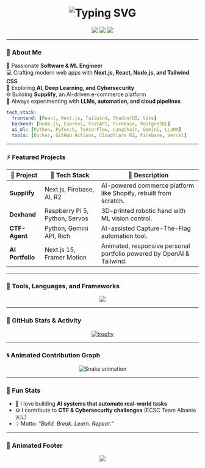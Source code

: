 <!-- 💫 Animated Header -->
<h1 align="center">
  <img src="https://readme-typing-svg.herokuapp.com?font=JetBrains+Mono&size=28&pause=1000&color=00F5D4&center=true&vCenter=true&width=600&lines=Hey+there+👋+I'm+Emanuel+Victor+Dervishi!;Full-Stack+Engineer+%7C+ML+Developer+%7C+Cybersecurity+Enthusiast" alt="Typing SVG" />
</h1>

<!-- 🌍 Social Links -->
<p align="center">
  <a href="https://linkedin.com/in/emanuelvictordervishi"><img src="https://img.shields.io/badge/LinkedIn-blue?logo=linkedin&logoColor=white" /></a>
  <a href="mailto:emanuel.dervishi@example.com"><img src="https://img.shields.io/badge/Email-D14836?logo=gmail&logoColor=white" /></a>
  <a href="https://github.com/emanuelvictordervishi"><img src="https://img.shields.io/github/followers/emanuelvictordervishi?label=Follow&style=social" /></a>
</p>

---

### 🧠 About Me

🚀 Passionate **Software & ML Engineer**  
💻 Crafting modern web apps with **Next.js, React, Node.js, and Tailwind CSS**  
🧩 Exploring **AI, Deep Learning, and Cybersecurity**  
🌐 Building **Supplify**, an AI-driven e-commerce platform  
🧰 Always experimenting with **LLMs, automation, and cloud pipelines**  

```yaml
tech_stack:
  frontend: [React, Next.js, Tailwind, Shadcn/UI, Vite]
  backend: [Node.js, Express, FastAPI, Firebase, PostgreSQL]
  ai_ml: [Python, PyTorch, TensorFlow, LangChain, Gemini, LLaMA]
  tools: [Docker, GitHub Actions, Cloudflare R2, Firebase, Vercel]
```

---

### ⚡ Featured Projects

| 🚀 Project | 🔧 Tech Stack | 📄 Description |
|-------------|---------------|----------------|
| **Supplify** | Next.js, Firebase, AI, R2 | AI-powered commerce platform like Shopify, rebuilt from scratch. |
| **Dexhand** | Raspberry Pi 5, Python, Servos | 3D-printed robotic hand with ML vision control. |
| **CTF-Agent** | Python, Gemini API, Rich | AI-assisted Capture-The-Flag automation tool. |
| **AI Portfolio** | Next.js 15, Framer Motion | Animated, responsive personal portfolio powered by OpenAI & Tailwind. |

---

### 🧰 Tools, Languages, and Frameworks

<p align="center">
  <img src="https://skillicons.dev/icons?i=react,nextjs,typescript,tailwind,python,fastapi,tensorflow,pytorch,docker,firebase,git,github,vercel,linux,cpp,arch" />
</p>

---

### 🎨 GitHub Stats & Activity

<div align="center">

[![trophy](https://github-profile-trophy.vercel.app/?username=ryo-ma&theme=onedark)](https://github.com/ryo-ma/github-profile-trophy)

</div>

---

### 🌀 Animated Contribution Graph

<p align="center">
  <img src="https://github.com/ashutosh00710/github-readme-activity-graph/raw/output/github-contribution-grid-snake.svg" alt="Snake animation" />
</p>

---

### 🧠 Fun Stats

- 🧩 I love building **AI systems that automate real-world tasks**
- ⚙️ I contribute to **CTF & Cybersecurity challenges** (ECSC Team Albania 🇦🇱)
- 💡 Motto: *“Build. Break. Learn. Repeat.”*

---

### 🪩 Animated Footer

<p align="center">
  <img src="https://readme-typing-svg.herokuapp.com?font=JetBrains+Mono&size=22&pause=1000&color=00F5D4&center=true&vCenter=true&width=600&lines=Let's+Collaborate+on+AI,+Full-Stack+Projects,+and+Security!;Always+Learning%2C+Always+Building+💡" />
</p>
 



